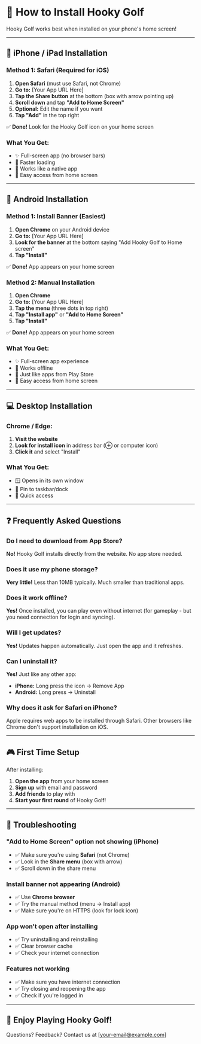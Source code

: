 # 📱 How to Install Hooky Golf

Hooky Golf works best when installed on your phone's home screen!

---

## 🍎 iPhone / iPad Installation

### Method 1: Safari (Required for iOS)

1. **Open Safari** (must use Safari, not Chrome)
2. **Go to:** [Your App URL Here]
3. **Tap the Share button** at the bottom (box with arrow pointing up)
4. **Scroll down** and tap **"Add to Home Screen"**
5. **Optional:** Edit the name if you want
6. **Tap "Add"** in the top right

✅ **Done!** Look for the Hooky Golf icon on your home screen

### What You Get:
- ✨ Full-screen app (no browser bars)
- 🚀 Faster loading
- 📱 Works like a native app
- 🔔 Easy access from home screen

---

## 🤖 Android Installation

### Method 1: Install Banner (Easiest)

1. **Open Chrome** on your Android device
2. **Go to:** [Your App URL Here]
3. **Look for the banner** at the bottom saying "Add Hooky Golf to Home screen"
4. **Tap "Install"**

✅ **Done!** App appears on your home screen

### Method 2: Manual Installation

1. **Open Chrome**
2. **Go to:** [Your App URL Here]
3. **Tap the menu** (three dots in top right)
4. **Tap "Install app"** or **"Add to Home Screen"**
5. **Tap "Install"**

✅ **Done!** App appears on your home screen

### What You Get:
- ✨ Full-screen app experience
- 🚀 Works offline
- 📱 Just like apps from Play Store
- 🔔 Easy access from home screen

---

## 💻 Desktop Installation

### Chrome / Edge:

1. **Visit the website**
2. **Look for install icon** in address bar (⊕ or computer icon)
3. **Click it** and select "Install"

### What You Get:
- 🪟 Opens in its own window
- 📌 Pin to taskbar/dock
- 🚀 Quick access

---

## ❓ Frequently Asked Questions

### Do I need to download from App Store?
**No!** Hooky Golf installs directly from the website. No app store needed.

### Does it use my phone storage?
**Very little!** Less than 10MB typically. Much smaller than traditional apps.

### Does it work offline?
**Yes!** Once installed, you can play even without internet (for gameplay - but you need connection for login and syncing).

### Will I get updates?
**Yes!** Updates happen automatically. Just open the app and it refreshes.

### Can I uninstall it?
**Yes!** Just like any other app:
- **iPhone:** Long press the icon → Remove App
- **Android:** Long press → Uninstall

### Why does it ask for Safari on iPhone?
Apple requires web apps to be installed through Safari. Other browsers like Chrome don't support installation on iOS.

---

## 🎮 First Time Setup

After installing:

1. **Open the app** from your home screen
2. **Sign up** with email and password
3. **Add friends** to play with
4. **Start your first round** of Hooky Golf!

---

## 🐛 Troubleshooting

### "Add to Home Screen" option not showing (iPhone)
- ✅ Make sure you're using **Safari** (not Chrome)
- ✅ Look in the **Share menu** (box with arrow)
- ✅ Scroll down in the share menu

### Install banner not appearing (Android)
- ✅ Use **Chrome browser**
- ✅ Try the manual method (menu → Install app)
- ✅ Make sure you're on HTTPS (look for lock icon)

### App won't open after installing
- ✅ Try uninstalling and reinstalling
- ✅ Clear browser cache
- ✅ Check your internet connection

### Features not working
- ✅ Make sure you have internet connection
- ✅ Try closing and reopening the app
- ✅ Check if you're logged in

---

## 🎉 Enjoy Playing Hooky Golf!

Questions? Feedback? Contact us at [your-email@example.com]